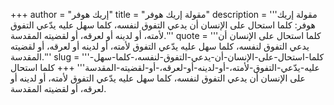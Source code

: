 +++
author = "إريك هوفر"
title = "مقولة إريك هوفر"
description = '''مقولة إريك هوفر: كلما استحال على الإنسان أن يدعي التفوق لنفسه، كلما سهل عليه يدّعي التفوق لأمته، أو لدينه أو لعرقه، أو لقضيته المقدسة.'''
quote = '''كلما استحال على الإنسان أن يدعي التفوق لنفسه، كلما سهل عليه يدّعي التفوق لأمته، أو لدينه أو لعرقه، أو لقضيته المقدسة.'''
slug = '''كلما-استحال-على-الإنسان-أن-يدعي-التفوق-لنفسه،-كلما-سهل-عليه-يدّعي-التفوق-لأمته،-أو-لدينه-أو-لعرقه،-أو-لقضيته-المقدسة'''
+++
كلما استحال على الإنسان أن يدعي التفوق لنفسه، كلما سهل عليه يدّعي التفوق لأمته، أو لدينه أو لعرقه، أو لقضيته المقدسة.
